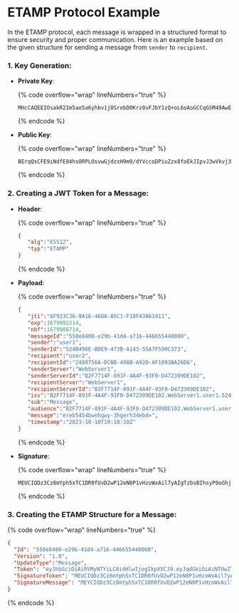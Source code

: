 # ETAMP Protocol Example

In the ETAMP protocol, each message is wrapped in a structured format to ensure security and proper communication. Here is an example based on the given structure for sending a message from `sender` to `recipient`.

### 1. Key Generation:

*   **Private Key**:

    {% code overflow="wrap" lineNumbers="true" %}
    ```plaintext
    MHcCAQEEIOsakR2Im5ao5a6yhbv1j0SrebD0Krz0vFJbY1zQ+oL6oAoGCCqGSM49AwEHoUQDQgAEK6kLAhRPYjV3xPOIbDkTyzbL8Bo3d8R/Zvf3W1RXHKAz4rmc8fH6BJCSLyd8FZL492VvvWmp/4ilc1a1+swvdxg==
    ```
    {% endcode %}
*   **Public Key**:

    {% code overflow="wrap" lineNumbers="true" %}
    ```plaintext
    BErqQsCFE9iNdfE84hsORPLOsvwGjdzxH9m9/dYVccoDPiuZzx8foEkJIpvJ3wVkvj3ZW+9aan/iKVzVrX6zC93G
    ```
    {% endcode %}

### 2. Creating a JWT Token for a Message:

*   **Header**:

    {% code overflow="wrap" lineNumbers="true" %}
    ```json
    {
       "alg":"ES512",
       "typ":"ETAMP"
    }
    ```
    {% endcode %}
*   **Payload**:

    {% code overflow="wrap" lineNumbers="true" %}
    ```json
    {
       "jti":"6F923C36-9A16-460A-85C1-F10F43A61411",
       "exp":1679992314,
       "nbf":1679988714,
       "messageId":"550e8400-e29b-41d4-a716-446655440000",
       "sender":"user1",
       "senderId":"524B496E-BDE9-473B-A143-55A7F590C373",
       "recipient":"user2",
       "recipientId":"2480756A-DCBB-498B-A92D-AF1093BA26D6",
       "senderServer":"WebServer1",
       "senderServerId":"B2F7714F-891F-4A4F-93F0-D472309DE102",
       "recipientServer":"WebServer1",
       "recipientServerId":"B2F7714F-891F-4A4F-93F0-D472309DE102",
       "iss":"B2F7714F-891F-4A4F-93F0-D472309DE102.WebServer1.user1.524B496E-BDE9-473B-A143-55A7F590C373",
       "sub":"Message",
       "audience":"B2F7714F-891F-4A4F-93F0-D472309DE102.WebServer1.user2.2480756A-DCBB-498B-A92D-AF1093BA26D6",
       "message":"ereb5454bwehqwy-3hgerh34ebd=",
       "timestamp":"2023-10-10T10:10:10Z"
    }
    ```
    {% endcode %}
*   **Signature**:

    {% code overflow="wrap" lineNumbers="true" %}
    ```plaintext
    MEUCIQDz3Cz8mYph5xTC1DR0fUvD2wP12eN0P1vHzoWxAil7yAIgTzbsBIhsyP0oGhjs7hhJ6v3E396zZm60EhpzG4F55X0=
    ```
    {% endcode %}

### 3. Creating the ETAMP Structure for a Message:

{% code overflow="wrap" lineNumbers="true" %}
```json
{
  "Id": "550e8400-e29b-41d4-a716-446655440000",
  "Version": "1.0",
  "UpdateType":"Message",
  "Token": "eyJhbGciOiAiRVMyNTYiLCAidHlwIjogIkpXVCJ9.eyJqdGkiOiAiNTUwZTg0MDAtZTI5Yi00MWQ0LWE3MTYtNDQ2NjU1NDQwMDAwIiwgbWVzc2FnZUlkOiAiMTIzNDU2Nzg5MCIsIGZyb206ICJBbGljZSIsIHVzZXJOYW1lOiAiQm9iIiwgbWVzc2FnZTogIkhlbGxvLCBCb2IhIn0.MEUCIQDz3Cz8mYph5xTC1DR0fUvD2wP12eN0P1vHzoWxAil7yAIgTzbsBIhsyP0oGhjs7hhJ6v3E396zZm60EhpzG4F55X0=",
  "SignatureToken": "MEUCIQDz3Cz8mYph5xTC1DR0fUvD2wP12eN0P1vHzoWxAil7yAIgTzbsBIhsyP0oGhjs7hhJ6v3E396zZm60EhpzG4F55X0=",
  "SignatureMessage": "MEYCIQDz3Cz8mYph5xTC1DR0fUvD2wP12eN0P1vHzoWxAil7yAIgTzbsBIhsyP0oGhjs7hhJ6v3E396zZm60EhpzG4F55X0="
}
```
{% endcode %}
